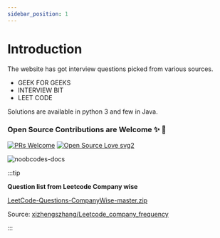 ```yaml
---
sidebar_position: 1
---
```


# Introduction

The website has got interview questions picked from various sources.

- GEEK FOR GEEKS
- INTERVIEW BIT
- LEET CODE

Solutions are available in python 3 and few in Java.

### Open Source Contributions are Welcome ✨ 🎉

[![PRs Welcome](https://img.shields.io/badge/PRs-welcome-brightgreen.svg?style=flat-square)](http://makeapullrequest.com)
[![Open Source Love svg2](https://badges.frapsoft.com/os/v2/open-source.svg?v=103)](https://github.com/ellerbrock/open-source-badges/)

![noobcodes-docs](https://socialify.git.ci/shelcia/noobcodes-docs/image?description=1&forks=1&issues=1&language=1&logo=https%3A%2F%2Fik.imagekit.io%2Fshelcia%2Flogos%2Fnoobcodes-logo.png%3Fik-sdk-version%3Djavascript-1.4.3%26updatedAt%3D1670310608135&name=1&owner=1&pattern=Circuit%20Board&pulls=1&stargazers=1&theme=Dark)

:::tip

**Question list from Leetcode Company wise**

[LeetCode-Questions-CompanyWise-master.zip](https://github.com/shelcia/noobcodes-docs/files/10148119/LeetCode-Questions-CompanyWise-master.zip)

Source: [xizhengszhang/Leetcode_company_frequency](https://github.com/xizhengszhang/Leetcode_company_frequency)

:::
